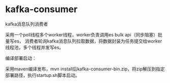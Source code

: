 # kafka-consumer

kafka消息队列消费者

采用一个poll线程多个worker线程，worker负责调用es bulk api（同步阻塞）批量写es，
消费者轮询kafka消息队列拉取数据，将数据封装为任务提交给worker线程池，多个线程并发写es。

编译部署启动：

采用maven编译发布，mvn install后kafka-consumer-bin.zip，将zip解压到指定部署路径，执行startup.sh脚本启动。
